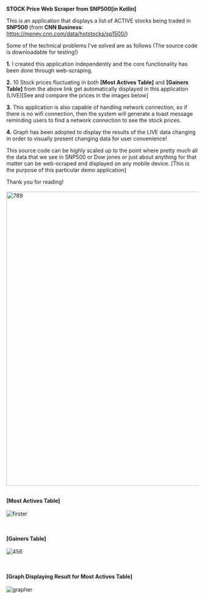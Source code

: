 <b>STOCK Price Web Scraper from SNP500[in Kotlin]</b>

This is an application that displays a list of ACTIVE stocks being traded in <b> SNP500 </b> 
(from <b>CNN Business</b>: https://money.cnn.com/data/hotstocks/sp1500/)

Some of the technical problems I've solved are as follows (The source code is downloadable for testing!) 

<b>1.</b> I created this application independently and the core functionality has been done
through web-scraping. 

<b>2.</b> 10 Stock prices fluctuating in both <b>[Most Actives Table]</b> and 
<b>[Gainers Table]</b> from the above link get automatically displayed in this 
application (LIVE)[See and compare the prices in the images below]

<b>3.</b> This application is also capable of handling network connection, so if there is no wifi
connection, then the system will generate a toast message reminding users to find a
network connection to see the stock prices. 

<b>4.</b> Graph has been adopted to display the results of the LIVE data changing
in order to visually present changing data for user convenience! 

This source code can be highly scaled up to the point where pretty much all the data 
that we see in SNP500 or Dow jones or just about anything for that matter can be 
web-scraped and displayed on any mobile device. 
[This is the purpose of this particular demo application]

Thank you for reading! <br></br>
<img width="768" alt="789" src="https://user-images.githubusercontent.com/26533575/91903171-cabb8280-ec70-11ea-928e-4e2242818580.png"> <br></br>

<b>[Most Actives Table]</b> <br></br>
![firster](https://user-images.githubusercontent.com/26533575/92069222-dd1fe400-ed76-11ea-99f2-761f2fc05291.jpg)

<br></br>
<b>[Gainers Table]</b><br></br>
![456](https://user-images.githubusercontent.com/26533575/91902472-cb074e00-ec6f-11ea-97d6-fb0a2c7039d6.jpg)


<br></br>
<b>[Graph Displaying Result for Most Actives Table]</b><br></br>
![grapher](https://user-images.githubusercontent.com/26533575/92067556-99c37680-ed72-11ea-991e-d7fc37a91d0b.jpg)
